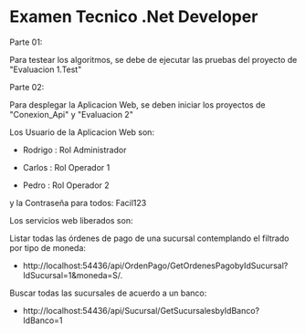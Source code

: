 # Examen Tecnico .Net Developer

Parte 01:

Para testear los algoritmos, se debe de ejecutar las pruebas del proyecto de "Evaluacion 1.Test"

Parte 02:

Para desplegar la Aplicacion Web, se deben iniciar los proyectos de "Conexion_Api" y "Evaluacion 2"

Los Usuario de la Aplicacion Web son:

- Rodrigo : Rol Administrador

- Carlos : Rol Operador 1

- Pedro : Rol Operador 2

y la Contraseña para todos: Facil123

Los servicios web liberados son:

Listar todas las órdenes de pago de una sucursal contemplando el filtrado por tipo de moneda:
- http://localhost:54436/api/OrdenPago/GetOrdenesPagobyIdSucursal?IdSucursal=1&moneda=S/.

Buscar todas las sucursales de acuerdo a un banco:
- http://localhost:54436/api/Sucursal/GetSucursalesbyIdBanco?IdBanco=1
